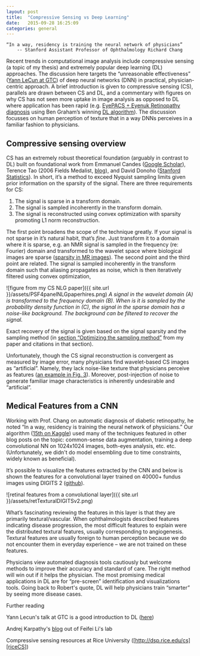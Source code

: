```yaml
---
layout: post
title:  "Compressive Sensing vs Deep Learning"
date:   2015-09-28 16:25:09
categories: general
---
```


	“In a way, residency is training the neural network of physicians”
		-- Stanford Assistant Professor of Ophthalmology Richard Chang

Recent trends in computational image analysis include compressive sensing (a topic of my thesis) and extremely popular deep learning (DL) approaches. The discussion here targets the “unreasonable effectiveness” ([Yann LeCun at GTC][LeCunGTC]) of deep neural networks (DNN) in practical, physician-centric approach.  A brief introduction is given to compressive sensing (CS), parallels are drawn between CS and DL, and a commentary with figures on why CS has not seen more uptake in image analysis as opposed to DL where application has been rapid (e.g. [EyePACS + Eyenuk Retinopathy diagnosis][eyeNucs] using Ben Graham’s winning [DL algorithm][benKaggle]).  The discussion focusses on human perception of texture that in a way DNNs perceives in a familiar fashion to physicians.  

Compressive sensing overview
------------
CS has an extremely robust theoretical foundation (arguably in contrast to DL) built on foundational work from Emmanuel Candes ([Google Scholar][emmScholar]), Terence Tao (2006 Fields Medalist, [blog][terryBlog]), and David Donoho ([Stanford Statistics][donohoStats]).  In short, it’s a method to exceed Nyquist sampling limits given prior information on the sparsity of the signal.  There are three requirements for CS:

1.	The signal is sparse in a transform domain.
2.	The signal is sampled incoherently in the transform domain.
3.	The signal is reconstructed using convex optimization with sparsity promoting L1 norm reconstruction.

The first point broadens the scope of the technique greatly.  If your signal is not sparse in it’s natural habit, that’s *fine*.  Just transform it to a domain where it is sparse, e.g. an NMR signal is sampled in the frequency (re: Fourier) domain and transformed to the wavelet space where biological images are sparse ([sparsity in MR images][LustigCS]).  The second point and the third point are related.  The signal is sampled incoherently in the transform domain such that aliasing propagates as noise, which is then iteratively filtered using convex optimization, 

![figure from my CS NLG paper]({{ site.url }}/assets/PSF4panelNLGpaperhires.png)
*A signal in the wavelet domain (A) is transformed to the frequency domain (B).  When is it is sampled by the probability density function in (C), the signal in the sparse domain has a noise-like background.  The background can be filtered to recover the signal.*

Exact recovery of the signal is given based on the signal sparsity and the sampling method (in [section “Optimizing the sampling method”][csNLGpaper] from my paper and citations in that section).  

Unfortunately, though the CS signal reconstruction is convergent as measured by image error, many physicians find wavelet-based CS images as “artificial”.  Namely, they lack noise-like texture that physicians perceive as features ([an example in Fig. 3][LustigCS]).  Moreover, post-injection of noise to generate familiar image characteristics is inherently undesirable and “artificial”.

Medical Features from a CNN
------------
Working with Prof. Chang on automatic diagnosis of diabetic retinopathy, he noted “In a way, residency is training the neural network of physicians.”  Our algorithm ([15th on Kaggle][kaggleLeaderboard]) used many of the techniques featured in other blog posts on the topic: common-sense data augmentation, training a deep convolutional NN on 1024x1024 images, both-eyes analysis, etc. etc.  (Unfortunately, we didn't do model ensembling due to time constraints, widely known as beneficial).

It’s possible to visualize the features extracted by the CNN and below is shown the features for a convolutional layer trained on 40000+ fundus images using DIGITS 2 ([github][digitsNV]).

![retinal features from a convolutional layer]({{ site.url }}/assets/retTexturalDIGITSv2.png)

What’s fascinating reviewing the features in this layer is that they are primarily textural/vascular.  When ophthalmologists described features indicating disease progression, the most difficult features to explain were the distributed textural features, usually corresponding to angiogenesis.  Textural features are usually foreign to human perception because we do not encounter them in everyday experience – we are not trained on these features.

Physicians view automated diagnosis tools cautiously but welcome methods to improve their accuracy and standard of care.  The right method will win out if it helps the physician.  The most promising medical applications in DL are for “pre-screen” identification and visualizations tools. Going back to Robert's quote, DL will help physicians train “smarter” by seeing more disease cases.

Further reading

Yann Lecun's talk at GTC is a good introduction to DL ([here][LeCunGTC])

Andrej Karpathy's [blog][karpathyBlog] out of Feifei Li's lab

Compressive sensing resources at Rice University ([http://dsp.rice.edu/cs][riceCS])

[riceCS]:         http://dsp.rice.edu/cs
[karpathyBlog]:   http://karpathy.github.io/2015/05/21/rnn-effectiveness/
[LeCunGTC]:       http://on-demand.gputechconf.com/gtc/2014/webinar/gtc-express-convolutional-networks-webinar.pdf
[eyeNucs]:        http://ir.uiowa.edu/cgi/viewcontent.cgi?article=1033&context=omia
[benKaggle]:      https://www.kaggle.com/c/diabetic-retinopathy-detection/forums/t/15801/competition-report-min-pooling-and-thank-you/89062
[emmScholar]:     https://scholar.google.com/citations?user=nRQi4O8AAAAJ&hl=en&oi=ao
[terryBlog]:      https://terrytao.wordpress.com
[donohoStats]:    https://statistics.stanford.edu/people/david-donoho
[LustigCS]:       http://onlinelibrary.wiley.com/doi/10.1002/mrm.21391/abstract
[csNLGpaper]:     http://onlinelibrary.wiley.com/doi/10.1002/mrm.25364/abstract
[kaggleLeaderboard]: https://www.kaggle.com/c/diabetic-retinopathy-detection/leaderboard
[digitsNV]:       https://github.com/NVIDIA/DIGITS
